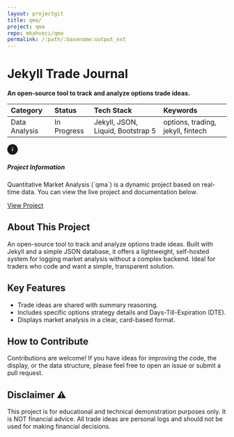 ```yaml
---
layout: projectgit
title: qma/
project: qma
repo: mkahveci/qma
permalink: /:path/:basename:output_ext
---
```


# Jekyll Trade Journal

**An open-source tool to track and analyze options trade ideas.**

| Category | Status      | Tech Stack                      | Keywords                          |
| :------- | :---------- | :------------------------------ | :-------------------------------- |
| Data Analysis | In Progress | Jekyll, JSON, Liquid, Bootstrap 5 | options, trading, jekyll, fintech |

<div class="alert alert-info border-start border-4 border-info d-flex align-items-center p-3" role="alert">
  <svg xmlns="http://www.w3.org/2000/svg" width="24" height="24" fill="currentColor" class="bi bi-info-circle-fill me-3 flex-shrink-0" viewBox="0 0 16 16">
    <path d="M8 16A8 8 0 1 0 8 0a8 8 0 0 0 0 16zm.93-9.412-1 4.705C7.269 9.873 7 9.623 7 8.974v-.717c.1-.144.204-.325.27-.514.066-.19.124-.4.188-.636.064-.236.104-.447.114-.523.01-.076.012-.132.012-.164a.276.276 0 0 1 .232-.266c.204-.047.368.1.488.136.12.035.214.09.284.16.07.07.126.155.166.24.04.086.062.18.062.28a.38.38 0 0 1-.03.176.626.626 0 0 1-.16.14c-.066.05-.152.096-.258.14a.972.972 0 0 0-.25.105c-.066.027-.12.06-.16.098a.19.19 0 0 0-.05.084.28.28 0 0 0-.02.092.14.14 0 0 0 .01.07.132.132 0 0 0 .04.05c.03.02.062.036.096.046.034.01.07.016.108.016.276 0 .426-.2.55-.38.125-.18.26-.41.385-.69.125-.28.238-.546.338-.802.1-.256.17-.468.21-.636.04-.168.05-.285.05-.35zM8 4.5a.5.5 0 0 1 .5.5v2.5a.5.5 0 0 1-1 0V5a.5.5 0 0 1 .5-.5z"/>
  </svg>
  <div class="d-flex flex-column">
    <h5 class="mb-1 fw-bold">Project Information</h5>
    <p class="mb-0">Quantitative Market Analysis (`qma`) is a dynamic project based on real-time data. You can view the live project and documentation below.</p>
    <a href="/projectsgit/qma/docs/trade-ideas" class="btn btn-primary btn-sm mt-2">View Project</a>
  </div>
</div>

## About This Project
An open-source tool to track and analyze options trade ideas. Built with Jekyll and a simple JSON database, it offers a lightweight, self-hosted system for logging market analysis without a complex backend. Ideal for traders who code and want a simple, transparent solution.

## Key Features
* Trade ideas are shared with summary reasoning.
* Includes specific options strategy details and Days-Till-Expiration (DTE).
* Displays market analysis in a clear, card-based format.

## How to Contribute
Contributions are welcome! If you have ideas for improving the code, the display, or the data structure, please feel free to open an issue or submit a pull request.

## Disclaimer ⚠️
This project is for educational and technical demonstration purposes only. It is NOT financial advice. All trade ideas are personal logs and should not be used for making financial decisions.


